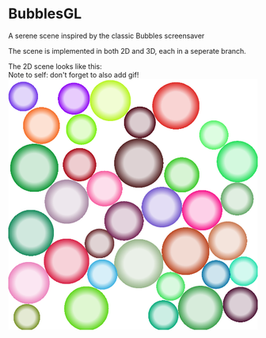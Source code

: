 # BubblesGL
A serene scene inspired by the classic Bubbles screensaver

The scene is implemented in both 2D and 3D, each in a seperate branch.

The 2D scene looks like this:  
Note to self: don't forget to also add gif!
![A still image from my 2D Bubbles scene](Bubbles2D.png)

